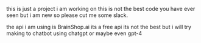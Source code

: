 this is just a project i am working on this is not the best code you have ever seen but i am new so please cut me some slack.

the api i am using is BrainShop.ai its a free api its not the best but i will try making to chatbot using chatgpt or maybe even gpt-4
